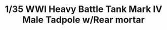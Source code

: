---
layout: product
title: "1/35 WWI Heavy Battle Tank Mark IV Male Tadpole w/Rear mortar"
price: "6900" 
desc: "Maketa"
img_path: "/assets/img/TAKO2015.jpg"
brand: "N/A"
available: false
special_offer: false
new: false
soon: false
cat: "010000"
subcat: "010200"
subsubcat: "0N/A"
sifra: "TAKO2015"
popular: true
---
